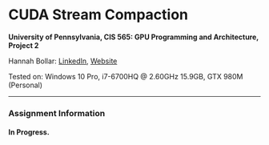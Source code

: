 CUDA Stream Compaction
======================

**University of Pennsylvania, CIS 565: GPU Programming and Architecture, Project 2**

Hannah Bollar: [LinkedIn](https://www.linkedin.com/in/hannah-bollar/), [Website](http://hannahbollar.com/)
 
Tested on: Windows 10 Pro, i7-6700HQ @ 2.60GHz 15.9GB, GTX 980M (Personal)
____________________________________________________________________________________
### Assignment Information

#### In Progress.
